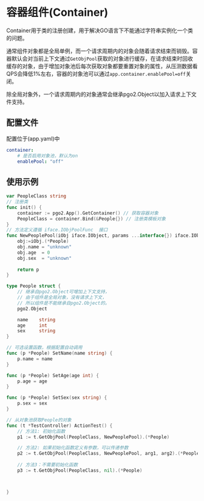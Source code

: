 # 容器组件(Container)
Container用于类的注册创建，用于解决GO语言下不能通过字符串实例化一个类的问题。

通常组件对象都是全局单例，而一个请求周期内的对象会随着请求结束而销毁。容器默认会对当前上下文通过`GetObjPool`获取的对象进行缓存，在请求结束时回收缓存的对象，由于增加对象池后每次获取对象都要重置对象的属性，从压测数据看QPS会降低1%左右，容器的对象池可以通过`app.container.enablePool=off`关闭。

除全局对象外，一个请求周期内的对象通常会继承pgo2.Object以加入请求上下文件支持。

## 配置文件
配置位于(app.yaml)中

```yaml
container:
    # 是否启用对象池，默认为on
    enablePool: "off"
```

## 使用示例
```go
var PeopleClass string
// 注册类
func init() {
    container := pgo2.App().GetContainer() // 获取容器对象
    PeopleClass = container.Bind(&People{}) // 注册类模板对象
}
// 方法定义遵循 iface.IObjPoolFunc  接口
func NewPeoplePool(iObj iface.IObject, params ...interface{}) iface.IObject{
    obj:=iObj.(*People)
    obj.name = "unknown"
    obj.age  = 0
    obj.sex  = "unknown"
        
    return p
}

type People struct {
    // 继承自pgo2.Object可增加上下文支持，
    // 由于组件是全局对象，没有请求上下文，
    // 所以组件是不能继承自pgo2.Object的。
    pgo2.Object

    name    string
    age     int
    sex     string
}

// 可选设置函数，根据配置自动调用
func (p *People) SetName(name string) {
    p.name = name
}

func (p *People) SetAge(age int) {
    p.age = age
}

func (p *People) SetSex(sex string) {
    p.sex = sex
}

// 从对象池获取People的对象
func (t *TestController) ActionTest() {
    // 方法1: 初始化函数
    p1 := t.GetObjPool(PeopleClass, NewPeoplePool).(*People)

    // 方法2: 如果初始化函数定义有参数，可以传递参数
    p2 := t.GetObjPool(PeopleClass, NewPeoplePool, arg1, arg2).(*People)
    
    // 方法3：不需要初始化函数
    p3 := t.GetObjPool(PeopleClass, nil).(*People)



}
```
